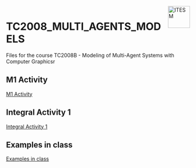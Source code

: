 <a href="#">
    <img src="https://javier.rodriguez.org.mx/itesm/2014/tecnologico-de-monterrey-black.png" alt="ITESM" title="ITESM" align="right" height="60" />
</a>

# **TC2008_MULTI_AGENTS_MODELS**

Files for the course TC2008B - Modeling of Multi-Agent Systems with Computer Graphicsr

## M1 Activity
[M1 Activity](/M1_ACTIVITY)

## Integral Activity 1
[Integral Activity 1](/INTEGRAL_ACTIVITY%20-%20PREY_DEPREDATOR_MODEL)

## Examples in class
[Examples in class](/EXAMPLES_IN_CLASS)